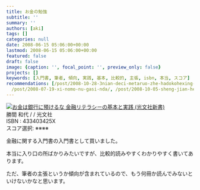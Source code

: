 ```yaml
---
title: お金の勉強
subtitle: ''
summary: ''
authors: [aki]
tags: []
categories: null
date: 2008-06-15 05:06:00+00:00
lastmod: 2008-06-15 05:06:00+00:00
featured: false
draft: false
image: {caption: '', focal_point: '', preview_only: false}
projects: []
keywords: [入門書, 筆者, 傾向, 実践, 基本, 比較的, 主張, isbn, 本当, スコア]
recommendations: [/post/2008-10-28-3nian-deci-metaruo-zhe-hadokohexing-tutanoka/,
  /post/2008-07-19-xi-nomo-nu-gasi-nda/, /post/2008-10-05-sheng-jian-he-dai-nobizinesutou-wochuang-ru7tunohuremuwakuli-bizinesusi-kao-fa-noji-ben-toshi-jian/]
---
```

![](https://ecx.images-amazon.com/images/I/31HNjoN4EPL._SL160_.jpg)[お金は銀行に預けるな 金融リテラシーの基本と実践 (光文社新書)](http://item.excite.co.jp/detail/ASIN_433403425X)  
勝間 和代 / / 光文社  
ISBN : 433403425X  
スコア選択: ※※※※

金融に関する入門書の入門書として買いました。

本当に入り口の所ばかりみたいですが、比較的読みやすくわかりやすく書いてあります。

ただ、筆者の主張というか傾向が含まれているので、もう何冊か読んでみないといけないかなと思います。


